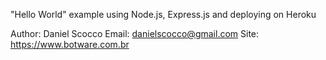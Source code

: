 "Hello World" example using Node.js, Express.js and deploying on Heroku

Author: Daniel Scocco
Email: danielscocco@gmail.com
Site: https://www.botware.com.br
